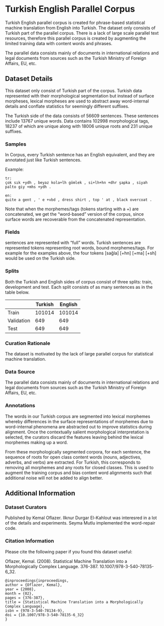 # Turkish English Parallel Corpus


Turkish English parallel corpus is created for phrase-based statistical machine translation from English into Turkish. The dataset only consists  of Turkish part of the parallel corpus. There is a lack of large scale parallel text resources, therefore this parallel corpus is created by augmenting the limited training data with content words and phrases.

The parallel data consists mainly of documents in international relations and legal documents from sources such as the Turkish Ministry of Foreign Affairs, EU, etc.


## Dataset Details


This dataset only consist of Turkish part  of the corpus.  Turkish data represented with their morphological segmentation but instead of surface morpheses, lexical morpheses are used to abstract away word-internal details and conflate statistics for seemingly different suffixes.

The Turkish side of the data consists of 56609 sentences. These sentences include 13767 unique words. Data contains 102998 morphological tags, 18237 of which are unique along with 18006 unique roots and 231 unique suffixes.



### Samples

In Corpus, every Turkish sentence has an English equivalent, and they are annotated just like Turkish sentences.


Example:

```
tr:
çok sık +ydh , beyaz kola+lh gömlek , si+lh+hn +dhr şapka , siyah palto giy +mhs +ydh .
```
```
en:
quite a gent , ' e +vbd , dress shirt , top ' at , black overcoat .
```

Note that when the morphemes/tags (tokens starting with a +) are concatenated, we get the “word-based” version of the corpus, since surface words are recoverable from the concatenated representation.

### Fields

sentences are represented with “full” words. Turkish sentences are represented tokens representing root words, bound morphemes/tags. For example for the examples above, the four tokens [sağla] [+hn] [+ma] [+sh] would be used on the Turkish side.

### Splits

Both the Turkish and English sides of corpus consist of three splits: train, development and test. Each split consists of as many sentences as in the table below.


|           | Turkish  |  English | 
|-----------|----------|----------|
| Train     |   101014       |    101014      | 
| Validation|   649       |   649       | 
| Test      |   649       |   649       |  


### Curation Rationale

The dataset is motivated by the lack of large parallel corpus for statistical machine translation.

### Data Source

The parallel data consists mainly of documents in international relations and legal documents from sources such as the Turkish Ministry of Foreign Affairs, EU, etc.


### Annotations

The words in our Turkish corpus are segmented into lexical morphemes whereby differences in the surface representations of morphemes due to word-internal phenomena are abstracted out to improve statistics during alignment. Once the contextually salient morphological interpretation is selected, the curators discard the features leaving behind the lexical morphemes making up a word.

From these morphologically segmented corpora,  for each sentence, the sequence of roots for open class content words (nouns, adjectives, adverbs, and verbs) are extracted. For Turkish, this corresponds to removing all morphemes and any roots for closed classes. This is used to augment the training corpus and bias content word alignments such that additional noise will not be added to align better. 





## Additional Information

### Dataset Curators



Published by Kemal Oflazer. Ilknur Durgar El-Kahlout was interesred in a lot of the details and experiments. Seyma Mutlu implemented the word-repair code.




### Citation Information


Please cite the following paper if you found this dataset useful:

Oflazer, Kemal. (2008). Statistical Machine Translation into a Morphologically Complex Language. 376-387. 10.1007/978-3-540-78135-6_32.

```
@inproceedings{inproceedings,
author = {Oflazer, Kemal},
year = {2008},
month = {02},
pages = {376-387},
title = {Statistical Machine Translation into a Morphologically Complex Language},
isbn = {978-3-540-78134-9},
doi = {10.1007/978-3-540-78135-6_32}
}
```